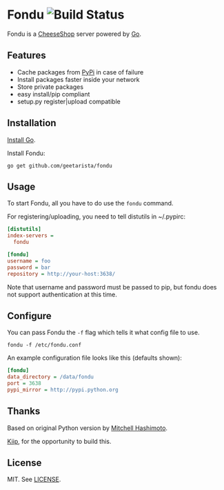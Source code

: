 # Fondu ![Build Status](https://travis-ci.org/geetarista/fondu.png)

Fondu is a [CheeseShop](http://wiki.python.org/moin/CheeseShop) server powered by [Go](http://golang.org/).

## Features

* Cache packages from [PyPi](http://pypi.python.org/) in case of failure
* Install packages faster inside your network
* Store private packages
* easy install/pip compliant
* setup.py register|upload compatible

## Installation

[Install Go](http://golang.org/doc/install).

Install Fondu:

```shell
go get github.com/geetarista/fondu
```

## Usage

To start Fondu, all you have to do use the `fondu` command.

For registering/uploading, you need to tell distutils in ~/.pypirc:

```ini
[distutils]
index-servers =
  fondu

[fondu]
username = foo
password = bar
repository = http://your-host:3638/
```

Note that username and password must be passed to pip, but fondu does not support authentication at this time.

## Configure

You can pass Fondu the `-f` flag which tells it what config file to use.

```shell
fondu -f /etc/fondu.conf
```

An example configuration file looks like this (defaults shown):

```ini
[fondu]
data_directory = /data/fondu
port = 3638
pypi_mirror = http://pypi.python.org
```

## Thanks

Based on original Python version by [Mitchell Hashimoto](http://mitchellh.com).

[Kiip](http://kiip.me), for the opportunity to build this.

## License

MIT. See [LICENSE](https://github.com/geetarista/fondu/blob/master/LICENSE).
